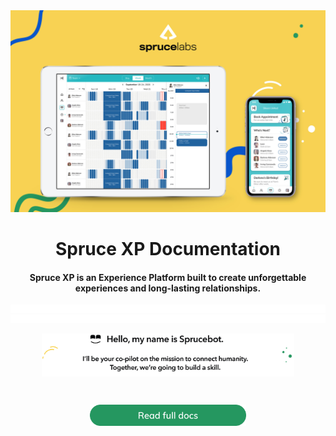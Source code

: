 <img src="/docs/images/hero.jpg">

<h1 align="center">
Spruce XP Documentation
</h1>
<h4 align="center">Spruce XP is an Experience Platform built to create unforgettable experiences and long-lasting relationships.
</h4>
<img src="docs/images/spacer.png">
<br />
<p align="center">
<img align="center" width="80%" src="docs/images/sprucebot-message.png">
</p>
<br />
<p align="center">
<a href="https://developer.spruce.ai/#/schemas/index"><img width="250" src="docs/images/read-full-docs.png" /></a>
</p>
